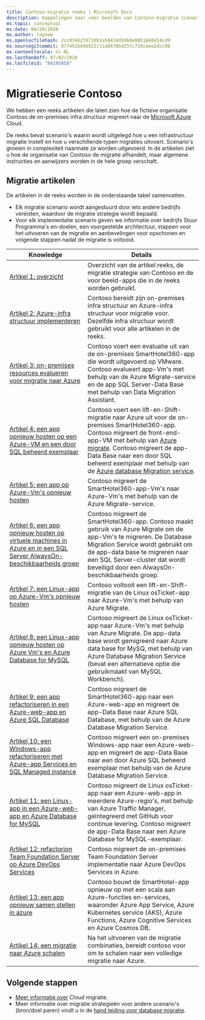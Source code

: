 ```yaml
---
title: Contoso-migratie reeks | Microsoft Docs
description: Koppelingen naar voor beelden van Contoso-migratie scenario's voor migratie naar Azure.
ms.topic: conceptual
ms.date: 04/20/2020
ms.author: raynew
ms.openlocfilehash: 2cc03462fd72db1a50434d3d6de0851660414cd9
ms.sourcegitcommit: 877491bd46921c11dd478bd25fc718ceee2dcc08
ms.contentlocale: nl-NL
ms.lasthandoff: 07/02/2020
ms.locfileid: "84195858"
---
```

# <a name="contoso-migration-series"></a>Migratieserie Contoso


We hebben een reeks artikelen die laten zien hoe de fictieve organisatie Contoso de on-premises infra structuur migreert naar de [Microsoft Azure](https://azure.microsoft.com/overview/what-is-azure/) Cloud. 

De reeks bevat scenario's waarin wordt uitgelegd hoe u een infrastructuur migratie instelt en hoe u verschillende typen migraties uitvoert. Scenario's groeien in complexiteit naarmate ze worden uitgevoerd. In de artikelen ziet u hoe de organisatie van Contoso de migratie afhandelt, maar algemene instructies en aanwijzers worden in de hele groep verschaft.

## <a name="migration-articles"></a>Migratie artikelen

De artikelen in de reeks worden in de onderstaande tabel samenvatten.  

- Elk migratie scenario wordt aangestuurd door iets andere bedrijfs vereisten, waardoor de migratie strategie wordt bepaald.
- Voor elk implementatie scenario geven we informatie over bedrijfs Stuur Programma's en-doelen, een voorgestelde architectuur, stappen voor het uitvoeren van de migratie en aanbevelingen voor opschonen en volgende stappen nadat de migratie is voltooid.


**Knowledge** | **Details** 
--- | --- 
[Artikel 1: overzicht](https://docs.microsoft.com/azure/architecture/cloud-adoption/migrate/azure-best-practices/contoso-migration-overview) | Overzicht van de artikel reeks, de migratie strategie van Contoso en de voor beeld-apps die in de reeks worden gebruikt. 
[Artikel 2: Azure-infra structuur implementeren](https://docs.microsoft.com/azure/architecture/cloud-adoption/migrate/azure-best-practices/contoso-migration-infrastructure) | Contoso bereidt zijn on-premises infra structuur en Azure-infra structuur voor migratie voor. Dezelfde infra structuur wordt gebruikt voor alle artikelen in de reeks. 
[Artikel 3: on-premises resources evalueren voor migratie naar Azure](https://docs.microsoft.com/azure/cloud-adoption-framework/migrate/azure-migration-guide/assess?tabs=Tools)  | Contoso voert een evaluatie uit van de on-premises SmartHotel360-app die wordt uitgevoerd op VMware. Contoso evalueert app-Vm's met behulp van de Azure Migrate-service en de app SQL Server-Data Base met behulp van Data Migration Assistant.
[Artikel 4: een app opnieuw hosten op een Azure-VM en een door SQL beheerd exemplaar](https://docs.microsoft.com/azure/architecture/cloud-adoption/migrate/azure-best-practices/contoso-migration-rehost-vm-sql-managed-instance) | Contoso voert een lift-en-Shift-migratie naar Azure uit voor de on-premises SmartHotel360-app. Contoso migreert de front-end-app-VM met behulp van [Azure migrate](https://docs.microsoft.com/azure/migrate/migrate-services-overview). Contoso migreert de app-Data Base naar een door SQL beheerd exemplaar met behulp van de [Azure database Migration service](https://docs.microsoft.com/azure/dms/dms-overview).
[Artikel 5: een app op Azure-Vm's opnieuw hosten](https://docs.microsoft.com/azure/architecture/cloud-adoption/migrate/azure-best-practices/contoso-migration-rehost-vm) | Contoso migreert de SmartHotel360-app-Vm's naar Azure-Vm's met behulp van de Azure Migrate-service. 
[Artikel 6: een app opnieuw hosten op virtuele machines in Azure en in een SQL Server AlwaysOn-beschikbaarheids groep](https://docs.microsoft.com/azure/architecture/cloud-adoption/migrate/azure-best-practices/contoso-migration-rehost-vm-sql-ag) | Contoso migreert de SmartHotel360-app. Contoso maakt gebruik van Azure Migrate om de app-Vm's te migreren. De Database Migration Service wordt gebruikt om de app-data base te migreren naar een SQL Server-cluster dat wordt beveiligd door een AlwaysOn-beschikbaarheids groep. 
[Artikel 7: een Linux-app op Azure-Vm's opnieuw hosten](https://docs.microsoft.com/azure/architecture/cloud-adoption/migrate/azure-best-practices/contoso-migration-rehost-linux-vm) | Contoso voltooit een lift-en-Shift-migratie van de Linux osTicket-app naar Azure-Vm's met behulp van Azure Migrate.
[Artikel 8: een Linux-app opnieuw hosten op Azure Vm's en Azure Database for MySQL](https://docs.microsoft.com/azure/architecture/cloud-adoption/migrate/azure-best-practices/contoso-migration-rehost-linux-vm-mysql) | Contoso migreert de Linux osTicket-app naar Azure-Vm's met behulp van Azure Migrate. De app-data base wordt gemigreerd naar Azure data base for MySQ, met behulp van Azure Database Migration Service (bevat een alternatieve optie die gebruikmaakt van MySQL Workbench).
[Artikel 9: een app refactoriseren in een Azure-web-app en Azure SQL Database](https://docs.microsoft.com/azure/architecture/cloud-adoption/migrate/azure-best-practices/contoso-migration-refactor-web-app-sql) | Contoso migreert de SmartHotel360-app naar een Azure-web-app en migreert de app-Data Base naar Azure SQL Database, met behulp van de Azure Database Migration Service.
[Artikel 10: een Windows-app refactoriseren met Azure-app Services en SQL Managed instance](https://docs.microsoft.com/azure/cloud-adoption-framework/migrate/azure-best-practices/contoso-migration-refactor-web-app-sql-managed-instance) | Contoso migreert een on-premises Windows-app naar een Azure-web-app en migreert de app-Data Base naar een door Azure SQL beheerd exemplaar met behulp van de Azure Database Migration Service.
[Artikel 11: een Linux-app in een Azure-web-app en Azure Database for MySQL](https://docs.microsoft.com/azure/architecture/cloud-adoption/migrate/azure-best-practices/contoso-migration-refactor-linux-app-service-mysql) | Contoso migreert de Linux osTicket-app naar een Azure-web-app in meerdere Azure-regio's, met behulp van Azure Traffic Manager, geïntegreerd met GitHub voor continue levering. Contoso migreert de app-Data Base naar een Azure Database for MySQL-exemplaar. 
[Artikel 12: refactorion Team Foundation Server op Azure DevOps Services](https://docs.microsoft.com/azure/architecture/cloud-adoption/migrate/azure-best-practices/contoso-migration-tfs-vsts) | Contoso migreert de on-premises Team Foundation Server implementatie naar Azure DevOps Services in Azure.
[Artikel 13: een app opnieuw samen stellen in azure](https://docs.microsoft.com/azure/architecture/cloud-adoption/migrate/azure-best-practices/contoso-migration-rebuild) | Contoso bouwt de SmartHotel-app opnieuw op met een scala aan Azure-functies en-services, waaronder Azure App Service, Azure Kubernetes service (AKS), Azure Functions, Azure Cognitive Services en Azure Cosmos DB.
[Artikel 14: een migratie naar Azure schalen](https://docs.microsoft.com/azure/architecture/cloud-adoption/migrate/azure-best-practices/contoso-migration-scale) | Na het uitvoeren van de migratie combinaties, bereidt contoso voor om te schalen naar een volledige migratie naar Azure.



## <a name="next-steps"></a>Volgende stappen

- [Meer informatie over](https://docs.microsoft.com/azure/architecture/cloud-adoption/migrate/) Cloud migratie.
- Meer informatie over migratie strategieën voor andere scenario's (bron/doel paren) vindt u in de [hand leiding voor database migratie](https://datamigration.microsoft.com/).
